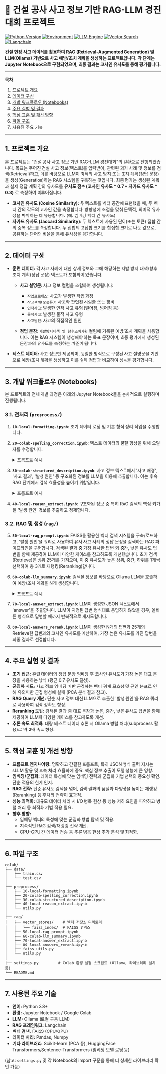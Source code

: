# 🚧 건설 공사 사고 정보 기반 RAG-LLM 경진대회 프로젝트

[![Python Version](https://img.shields.io/badge/python-3.8+-blue.svg)](https://www.python.org/)
[![Environment](https://img.shields.io/badge/Environment-Jupyter/Colab-orange.svg)](https://colab.research.google.com/)
[![LLM Engine](https://img.shields.io/badge/LLM-Ollama-lightgrey.svg)](https://ollama.com)
[![Vector Search](https://img.shields.io/badge/Search-FAISS-blueviolet.svg)](https://github.com/facebookresearch/faiss)
[![Langchain](https://img.shields.io/badge/Framework-Langchain-yellowgreen.svg)](https://python.langchain.com/)

**건설 현장 사고 데이터를 활용하여 RAG (Retrieval-Augmented Generation) 및 LLM(Ollama) 기반으로 사고 예방/조치 계획을 생성하는 프로젝트입니다. 각 단계는 Jupyter Notebook으로 구현되었으며, 최종 결과는 코사인 유사도를 통해 평가됩니다.**

---

**목차**
1.  [프로젝트 개요](#1-프로젝트-개요)
2.  [데이터 구성](#2-데이터-구성)
3.  [개발 워크플로우 (Notebooks)](#3-개발-워크플로우-notebooks)
4.  [주요 실험 및 결과](#4-주요-실험-및-결과)
5.  [핵심 교훈 및 개선 방향](#5-핵심-교훈-및-개선-방향)
6.  [파일 구조](#6-파일-구조)
7.  [사용된 주요 기술](#7-사용된-주요-기술)

---

## 1. 프로젝트 개요

본 프로젝트는 "건설 공사 사고 정보 기반 RAG-LLM 경진대회"의 일환으로 진행되었습니다. 목표는 주어진 건설 사고 정보(텍스트)를 입력받아, 관련된 과거 사례 및 정보를 검색(Retrieval)하고, 이를 바탕으로 LLM이 최적의 사고 방지 또는 조치 계획(정답 문장)을 생성(Generation)하는 RAG 시스템을 구축하는 것입니다. 최종 평가는 생성된 계획과 실제 정답 계획 간의 유사도를 **유사도 점수 (코사인 유사도 * 0.7 + 자카드 유사도 * 0.3)** 로 측정하여 이루어집니다.

*   **코사인 유사도 (Cosine Similarity):** 두 텍스트를 벡터 공간에 표현했을 때, 두 벡터 간의 각도의 코사인 값을 측정합니다. 방향성에 초점을 맞춰 문맥적, 의미적 유사성을 파악하는 데 유용합니다. (예: 임베딩 벡터 간 유사도)
*   **자카드 유사도 (Jaccard Similarity):** 두 텍스트에 사용된 단어(또는 토큰) 집합 간의 중복 정도를 측정합니다. 두 집합의 교집합 크기를 합집합 크기로 나눈 값으로, 공유하는 단어의 비율을 통해 유사성을 평가합니다.

---

## 2. 데이터 구성

*   **훈련 데이터:** 각 사고 사례에 대한 상세 정보와 그에 해당하는 재발 방지 대책/향후 조치 계획(정답 문장) 텍스트가 포함되어 있습니다.

    *   **사고 설명문:** 사고 정보 컬럼을 조합하여 생성됩니다:
        *   `작업프로세스`: 사고가 발생한 작업 과정
        *   `사고객체(중분류)`: 사고와 관련된 시설물 또는 장비
        *   `인적사고`: 발생한 인적 사고 유형 (떨어짐, 넘어짐 등)
        *   `물적사고`: 발생한 물적 사고 유형
        *   `사고원인`: 사고의 직접적인 원인

    *   **정답 문장:** `재발방지대책 및 향후조치계획` 컬럼에 기록된 예방/조치 계획을 사용합니다. 이는 RAG 시스템이 생성해야 하는 목표 문장이며, 최종 평가에서 생성된 문장과의 유사도를 측정하는 기준이 됩니다.

*   **테스트 데이터:** 사고 정보만 제공되며, 동일한 방식으로 구성된 사고 설명문을 기반으로 예방/조치 계획을 생성하고 이를 실제 정답과 비교하여 성능을 평가합니다.

---

## 3. 개발 워크플로우 (Notebooks)

본 프로젝트의 전체 개발 과정은 아래의 Jupyter Notebook들을 순차적으로 실행하며 진행됩니다.

### 3.1. 전처리 (`preprocess/`)

1.  **`10-local-formatting.ipynb`**: 초기 데이터 로딩 및 기본 형식 정리 작업을 수행합니다.
2.  **`20-colab-spelling_correction.ipynb`**: 텍스트 데이터의 품질 향상을 위해 오탈자를 수정합니다.
    <details>
    <summary>프롬프트 예시</summary>

    **프롬프트**

    > 당신은 맞춤법 수정 전문가입니다. 제공될 문장의 맞춤법을 수정하되, 형식을 유지하고 추가적인 정보를 생성하지 마세요.
    > 
    > 문장: "넘어짐 사고 (사고자가 보행로가 아닌 콘크리트 L형 측구 양생을 위해 덮어둔 천막위를 걷다가 집수정(맨홀) 개구부를 <span style="color:red">밝아</span> 실족하여 상해 발생)"
    > 
    > 수정: 

    **LLM 답변**

    > 넘어짐 사고(사고자는 보행로가 아닌 콘크리트 L형 측구 양생을 위해 덮어둔 천막 위를 걷다가 집수정(맨홀) 개구부를 밟아 실족하여 상해 발생)

    </details>

3.  **`30-colab-structured_description.ipynb`**: 사고 정보 텍스트에서 '사고 배경', '사고 결과', '발생 원인' 등 구조화된 정보를 LLM을 이용해 추출합니다. 이는 후속 RAG 단계에서 검색 효율성을 높이기 위함입니다.
    <details>
    <summary>프롬프트 예시</summary>

    **프롬프트**
    
    > 한국 건설 공사 안전 사고 관련 문장을 언어 모델에 사용하기 위해 전처리하려 합니다.
    > 
    > 사고가 발생한 배경과 핵심적인 피해 내용, 사고 원인을 도출하고, "발생 배경, 사고 종류, 사고 원인"을 json 형식으로 핵심적인 내용만 간결히 정리해주세요.
    > 
    > 추가적인 정보를 임의로 추론하거나 생성하지 말고, 원문에 주어진 정보만을 반영하세요.
    > 
    > 제공될 문장은 [문장: "사고 종류 (사고 설명 또는 원인)"] 형식으로 제공됩니다.
    > 
    > 문장: "설치작업 중 넘어짐 사고 (크레인 이용 작업 중 줄걸이에 작업자 생명줄이 걸려 중심을 잃고 인접 시스템 동바리 자재에 부딪혀 부상)"

    **LLM 답변**

    ````
    ```json
    {   
        "발생 배경": "크레인 이용 작업 중",
        "사고 종류": "넘어짐 사고 (줄걸이)",
        "사고 원인": "줄걸이에 작업자 생명줄이 걸려 중심을 잃고 인접 시스템 동바리 자재에 부딪힘"
    }
    ```
    ````
    </details>
4.  **`40-local-reason_extract.ipynb`**: 구조화된 정보 중 특히 RAG 검색의 핵심 키가 될 '발생 원인' 정보를 추출하고 정제합니다.

### 3.2. RAG 및 생성 (`rag/`)

5.  **`50-local-rag_prompt.ipynb`**: FAISS를 활용한 벡터 검색 시스템을 구축/로드하고, '발생 원인'을 쿼리로 사용하여 유사 사고 사례의 정답 문장을 검색하는 RAG 파이프라인을 구현합니다. 검색된 결과 중 가장 유사한 답변 외 중간, 낮은 유사도 답변을 함께 제공하여 LLM이 다양한 케이스를 참고하도록 개선했습니다. 초기 검색(Retrieve)은 상위 25개를 가져오며, 이 중 유사도가 높은 상위, 중간, 하위를 1개씩 선택하여 총 3개로 재랭킹(Reranking)합니다.
6.  **`60-colab-llm_summary.ipynb`**: 검색된 정보를 바탕으로 Ollama LLM을 호출하여 예방/조치 계획을 N개 생성합니다.
    <details>
    <summary>프롬프트 예시</summary>

    **프롬프트**

    ````
    아래의 모범 답안 예시를 참고해 answer을 작성해주세요. 각각의 answer은 모두 question과 base_answer을 반영해 만든 결과입니다. 결과는 ""user_question""만 json으로 출력해주세요.
    ```json
    {
    ""base_answer"": ""작업전 안전교육 강화 및 작업장 위험요소 점검을 통한 재발 방지와 안전관리 교육 철저를 통한 향후 조치 계획.""
    ""examples"": [
        {
        ""question"": ""발생 배경: 절단 작업 중, 사고 종류: 기계 사용 부주의로 인한 절단, 베임 사고, 사고 원인: 기계 사용 부주의"",
        ""answer"": ""장비 점검 및 작업자 안전교육 실시.""
        },
        {
        ""question"": ""발생 배경: 설치작업 중, 사고 종류: 보강토 옹벽 관련 절단, 베임 사고, 사고 원인: 자재 절단 작업 시 절단부로부터 작업자 이격 미흡, 안전 장비(베임 방지 장갑) 미착용"",
        ""answer"": ""절단작업 시 안전장갑 지급과 근로자 안전교육 실시를 통한 재발 방지 대책 마련.""
        },
        {
        ""question"": ""발생 배경: 절단 작업 중, 사고 종류: 공구류 관련 절단, 베임 사고, 사고 원인: 공구 사용 중 작업자 부주의"",
        ""answer"": ""공구사용 전 주의사항 고지 및 공구사용 숙련자 배치와 함께 건설현장 재해예방을 위한 안전관리 철저 지시.""
        }
    ]
    }
    ```
    ```json
    {
    ""user_question"": {
        ""question"": ""발생 배경: 절단 작업 중 각도 절단기 이용, 사고 종류: 각도 절단기 관련 베임 사고, 사고 원인: 방호덮개 하락 지연으로 인한 재해자 손상"",
        ""answer"": """"
    }
    }
    ```
    ````

    **LLM 답변**

    ````
    ```json
    {
    ""user_question"": {
        ""question"": ""발생 배경: 절단 작업 중 각도 절단기 이용, 사고 종류: 각도 절단기 관련 베임 사고, 사고 원인: 방호덮개 하락 지연으로 인한 재해자 손상"",
        ""answer"": ""각도절단기 안전 점검 강화 및 작업자 교육 실시, 방호덮개 작동 상태 확인 철저, 재해 발생 시 응급처치 교육 실시를 통한 향후 조치 계획.""
        }
    }
    ```
    ````
7.  **`70-local-answer_extract.ipynb`**: LLM이 생성한 JSON 텍스트에서 'answer'을 추출합니다. LLM이 지정된 답변 형식대로 응답하지 않았을 경우, 올바른 형식으로 답변할 때까지 반복적으로 재시도합니다.
8.  **`80-local-answers_rerank.ipynb`**: LLM이 생성한 N개의 답변과 25개의 Retrieve한 답변과의 코사인 유사도를 계산하여, 가장 높은 유사도를 가진 답변을 최종 결과로 선정합니다.

---

## 4. 주요 실험 및 결과

*   **초기 접근:** 훈련 데이터의 정답 문장 임베딩 후 코사인 유사도가 가장 높은 대표 문장을 사용하는 방식 (평균 0.7 유사도 달성).
*   **군집화 시도:** 사고 정보 임베딩 기반 군집화는 벡터 경계 모호성 및 균일 분포로 인해 유의미한 군집 형성에 실패 (PCA 분석 결과 참고).
*   **RAG Query 개선:** 단순 사고 정보 대신 LLM으로 추출한 '발생 원인'을 RAG 쿼리로 사용하여 검색 정확도 향상.
*   **Reranking 도입:** 검색된 결과 중 대표 문장과 높은, 중간, 낮은 유사도 답변을 함께 제공하여 LLM이 다양한 케이스를 참고하도록 개선.
*   **추론 속도 최적화:** 대량 테스트 데이터 추론 시 Ollama 병렬 처리(subprocess 활용)로 약 2배 속도 향상.

---

## 5. 핵심 교훈 및 개선 방향

*   **프롬프트 엔지니어링:** 명확하고 간결한 프롬프트, 특히 JSON 형식 출력 지시는 sLLM 활용 및 후속 처리 효율화에 중요. 핵심 정보 추출이 모델 성능에 큰 영향.
*   **임베딩/군집화:** 데이터 특성에 맞는 임베딩 전략과 군집화 기법 선택의 중요성 확인. 단순 적용의 한계 인지.
*   **RAG 전략:** 단순 유사도 검색을 넘어, 검색 결과의 품질과 다양성을 높이는 재랭킹(Reranking) 등 후처리 전략이 효과적.
*   **성능 최적화:** 대규모 데이터 처리 시 I/O 병목 현상 등 성능 저하 요인을 파악하고 병렬 처리 등 최적화 기법 적용 필요.
*   **향후 방향:**
    *   임베딩 벡터의 특성에 맞는 군집화 방법 탐색 및 적용.
    *   지속적인 RAG 검색/재랭킹 전략 개선.
    *   CPU-GPU 간 데이터 전송 등 추론 병목 현상 추가 분석 및 최적화.

---

## 6. 파일 구조

```
colab/
├── data/
│   ├── train.csv
│   └── test.csv
│
├── preprocess/
│   ├── 10-local-formatting.ipynb
│   ├── 20-colab-spelling_correction.ipynb
│   ├── 30-colab-structured_description.ipynb
│   ├── 40-local-reason_extract.ipynb
│   └── utils.py
│
├── rag/
│   ├── vector_stores/    # 벡터 저장소 디렉토리
│   │   └── faiss_index/  # FAISS 인덱스
│   ├── 50-local-rag_prompt.ipynb
│   ├── 60-colab-llm_summary.ipynb
│   ├── 70-local-answer_extract.ipynb
│   ├── 80-local-answers_rerank.ipynb
│   ├── faiss_utils.py
│   └── utils.py
│
├── settings.py         # Colab 환경 설정 스크립트 (Ollama, 라이브러리 설치 등)
└── README.md
```

---

## 7. 사용된 주요 기술

*   **언어:** Python 3.8+
*   **환경:** Jupyter Notebook / Google Colab
*   **LLM:** Ollama (로컬 구동 LLM)
*   **RAG 프레임워크:** Langchain
*   **벡터 검색:** FAISS (CPU/GPU)
*   **데이터 처리:** Pandas, Numpy
*   **기타 라이브러리:** Scikit-learn (PCA 등), HuggingFace Transformers/Sentence-Transformers (임베딩 모델 로딩 등)

(참고: `settings.py` 및 각 Notebook의 import 구문을 통해 더 상세한 라이브러리 확인 가능)